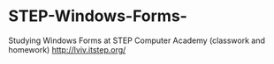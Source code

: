 # STEP-Windows-Forms-
Studying Windows Forms at STEP Computer Academy (classwork and homework) http://lviv.itstep.org/

